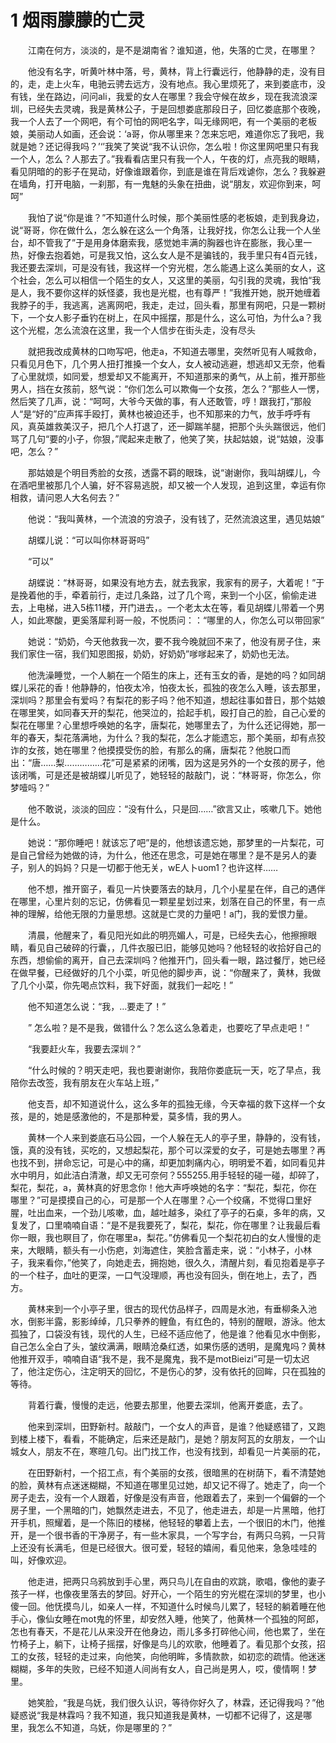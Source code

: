 # 1 烟雨朦朦的亡灵

　　江南在何方，淡淡的，是不是湖南省？谁知道，他，失落的亡灵，在哪里？

　　他没有名字，听黄叶林中落，号，黄林，背上行囊远行，他静静的走，没有目的，走，走上火车，电驰云骋去远方，没有地点。我心里烦死了，来到娄底市，没有钱，坐在路边，问问ali，我爱的女人在哪里？我会守候在故乡，现在我流浪深圳，已经失去灵魂，我是黄林公子，于是回想娄底那段日子，回忆娄底那个夜晚，我一个人去了一个网吧，有个可怕的网吧名字，叫无缘网吧，有一个美丽的老板娘，美丽动人如画，还会说：‘a哥，你从哪里来？怎来忘吧，难道你忘了我吧，我就是她？还记得我吗？’‘’我笑了笑说“我不认识你，怎么啦！你这里网吧里只有我一个人，怎么？人那去了。”我看看店里只有我一个人，午夜的灯，点亮我的眼睛，看见阴暗的的影子在晃动，好像谁跟着你，到底是谁在背后戏谑你，怎么？我躲避在墙角，打开电脑，一刹那，有一鬼魅的头象在扭曲，说“朋友，欢迎你到来，呵呵”

　　我怕了说“你是谁？”不知道什么时候，那个美丽性感的老板娘，走到我身边，说“哥哥，你在做什么，怎么躲在这么一个角落，让我好找，你怎么让我一个人坐台，却不管我了”于是用身体磨索我，感觉她丰满的胸器也许在膨胀，我心里一热，好像去抱着她，可是我又怕，这么女人是不是骗钱的，我手里只有4百元钱，我还要去深圳，可是没有钱，我这样一个穷光棍，怎么能遇上这么美丽的女人，这个社会，怎么可以相信一个陌生的女人，又这里的美丽，勾引我的灵魂，我怕“我是人，我不要你这样的妖怪婆，我也是光棍，也有尊严！”我推开她，脱开她缠着我脖子的手，我逃离，逃离网吧，我走，走过，回头看，那里有网吧，只是一颗树下，一个女人影子垂钓在树上，在风中摇摆，那是什么，这么可怕，为什么a？我这个光棍，怎么流浪在这里，我一个人信步在街头走，没有尽头

　　就把我改成黄林的口吻写吧，他走a，不知道去哪里，突然听见有人喊救命，只看见月色下，几个男人扭打推搡一个女人，女人被动逃避，想逃却又无奈，他看了心里就烦，如同爱，想爱却又不能离开，不知道那来的勇气，从上前，推开那些男人，挡在女孩前，怒气说：“你们怎么可以欺侮一个女孩，怎么？”那些人一愣，然后笑了几声，说：“呵呵，大爷今天做的事，有人还敢管，哼！跟我打，”那般人“是“好的”应声挥手殴打，黄林也被迫还手，也不知那来的力气，放手呼呼有风，真英雄救美汉子，把几个人打退了，还一脚踹羊腿，把那个头头踹很远，他们骂了几句“要的小子，你狠，”爬起来走散了，他笑了笑，扶起姑娘，说“姑娘，没事吧，怎么？”

　　那姑娘是个明目秀脸的女孩，透露不羁的眼珠，说“谢谢你，我叫胡蝶儿，今在酒吧里被那几个人骗，好不容易逃脱，却又被一个人发现，追到这里，幸运有你相救，请问恩人大名何去？”

　　他说：“我叫黄林，一个流浪的穷浪子，没有钱了，茫然流浪这里，遇见姑娘”

　　胡蝶儿说：“可以叫你林哥哥吗”

　　“可以”

　　胡蝶说：“林哥哥，如果没有地方去，就去我家，我家有的房子，大着呢！”于是挽着他的手，牵着前行，走过几条路，过了几个弯，来到一个小区，偷偷走进去，上电梯，进入5栋11楼，开门进去，。一个老太太在等，看见胡蝶儿带着一个男人，如此寒酸，更奚落犀利哥一般，不悦质问：：“哪里的人，你怎么可以带回家”

　　她说：“奶奶，今天他救我一次，要不我今晚就回不来了，他没有房子住，来我们家住一宿，我们知恩图报，奶奶，好奶奶”嗲嗲起来了，奶奶也无法。

　　他洗澡睡觉，一个人躺在一个陌生的床上，还有玉女的香，是她的吗？如同胡蝶儿采花的香！他静静的，怕夜太冷，怕夜太长，孤独的夜怎么入睡，该去那里，深圳吗？那里会有爱吗？有梨花的影子吗？他不知道，想起往事如昔日，那个姑娘在哪里笑，如同春天开的梨花，他哭泣的，拾起手机，殴打自己的脸，自己心爱的梨花在哪里？心里想呼唤她的名字，唐梨花，她哪里去了，为什么还记得她，那一年的春天，梨花落满地，为什么？我的梨花，怎么才能遗忘，那个美丽，却有点狡诈的女孩，她在哪里？他摸摸受伤的脸，有那么的痛，唐梨花？他脱口而出：“唐……梨……………花”可是紧紧的闭嘴，因为这是另外的一个女孩的房子，他该闭嘴，可是还是被胡蝶儿听见了，她轻轻的敲敲门，说：“林哥哥，你怎么，你梦噎吗？”

　　他不敢说，淡淡的回应：“没有什么，只是回……”欲言又止，咳嗽几下。她他是什么。

　　她说：“那你睡吧！就该忘了吧”是的，他想该遗忘她，那梦里的一片梨花，可是自己曾经为她做的诗，为什么，他还在思念，可是她在哪里？是不是另人的妻子，别人的妈妈？只是一切都于他无关，wE人卜uom1？也许这样……

　　他不想，推开窗子，看见一片快要落去的缺月，几个小星星在伴，自己的遇伴在哪里，心里片刻的忘记，仿佛看见一颗星星划过来，划落在自己的怀里，有一点神的理解，给他无限的力量思想。这就是亡灵的力量吧！a门，我的爱恨力量。

　　清晨，他醒来了，看见阳光如此的明亮媚人，可是，已经失去心，他擦擦眼睛，看见自己破碎的行囊，，几件衣服已旧，能够见她吗？他轻轻的收拾好自己的东西，想偷偷的离开，自己去深圳吗？他推开门，回头看一眼，路过餐厅，她已经在做早餐，已经做好的几个小菜，听见他的脚步声，说：“你醒来了，黄林，我做了几个小菜，你先喝点饮料，我下好面，就我们一起吃！”

　　他不知道怎么说：“我，…要走了！”

　　”&nbsp;怎么啦？是不是我，做错什么？怎么这么急着走，也要吃了早点走吧！“

　　“我要赶火车，我要去深圳？”

　　“什么时候的？明天走吧，我也要谢谢你，我陪你娄底玩一天，吃了早点，我陪你去改签，我有朋友在火车站上班，”

　　他支吾，却不知道说什么，这么多年的孤独无缘，今天幸福的救下这样一个女孩，是的，她是感激他的，不是那种爱，莫多情，我的男人。

　　黄林一个人来到娄底石马公园，一个人躲在无人的亭子里，静静的，没有钱，饿，真的没有钱，买吃的，又想起梨花，那个可以深爱的女子，可是她去哪里？再也找不到，拼命忘记，可是心中的痛，却更加刺痛内心，明明爱不着，如同看见井水中明月，如此洁白清澈，却又无可奈何？555255.用手轻轻的碰一碰，却碎了，梨花，梨花，a，黄林真的好思念你！他大声呼唤她的名字：“梨花，梨花，你在哪里？”可是摸摸自己的心，可是那一个人在哪里？心一个绞痛，不觉得口里好腥，吐出血来，一个劲儿咳嗽，血，越吐越多，染红了亭子的石桌，多年的病，又复发了，口里喃喃自语：“是不是我要死了，梨花，梨花，你在哪里？让我最后看你一眼，我也瞑目了，你在哪里a，梨花。”仿佛看见一个梨花初白的女人慢慢的走来，大眼睛，额头有一小伤疤，刘海遮住，笑脸含蓄走来，说：“小林子，小林子，我来看你，”他笑了，向她走去，拥抱她，很久久，清醒片刻，看见抱着是亭子的一个柱子，血吐的更深，一口气没理顺，再也没有回头，倒在地上，去了，西方。

　　黄林来到一个小亭子里，很古的现代仿品样子，四周是水池，有垂柳条入池水，倒影半露，影影绰绰，几只拳养的鲤鱼，有红色的，特别的醒眼，游泳。他太孤独了，口袋没有钱，现代的人生，已经不适应他了，他是谁？他看见水中倒影，自己怎么全白了头，皱纹满满，眼睛沧桑红透，如果伤感的透明，是魔鬼吗？黄林他推开双手，喃喃自语“我不是，我不是魔鬼，我不是motBieizi”可是一切太迟了，他注定伤心，注定明天的回忆，不是伤心的梦，没有依托的回眸，只在孤独的等待。

　　背着行囊，慢慢的走远，他要去那里，他要去深圳，他离开娄底，去了。

　　他来到深圳，田野新村。敲敲门，一个女人的声音，是谁？他疑惑错了，又跑到楼上楼下，看看，不能确定，后来还是敲门，是她？朋友阿瓦的女朋友，一个山城女人，朋友不在，寒暄几句。出门找工作，也没有找到，却看见一片美丽的花，

　　在田野新村，一个招工点，有个美丽的女孩，很暗黑的在树荫下，看不清楚她的脸，黄林有点迷迷糊糊，不知道在哪里见过她，却又记不得了。她走了，向一个房子走去，没有一个人跟着，好像是没有声音，他跟着去了，来到一个偏僻的一个房子里，一个黑暗的门，她飘然走进去，不见了，他走进去，却是一片黑暗，他打开手机，照耀着，是一个陈旧的楼梯，他轻轻的攀着上去，一个很旧的木门，他推开，是一个很书香的干净房子，有一些木家具，一个写字台，有两只乌鸦，一只背上还没有长满毛，但是已经很大。很可爱，轻轻的嬉闹，看见他来，急急哇哇的叫，好像欢迎。

　　他走进，把两只乌鸦放到手心里，两只鸟儿在自由的欢跳，歌唱，像他的妻子孩子一样，也像夜里落去的梦回。好开心，一个陌生的穷光棍在深圳的梦里，也小傻一回。他怃摸鸟儿，如亲人一样，不知道什么时候鸟儿累了，轻轻的躺着睡在他手心，像仙女睡在mot鬼的怀里，却安然入睡，他笑了，他黄林一个孤独的阿郎，怎也有春天，不是花儿从来没开在他身边，雨儿多多打碎他心间，他也累了，坐在竹椅子上，躺下，让椅子摇摆，好像是鸟儿的欢歌，他睡着了。看见那个女孩，招工的女孩，轻轻的走过来，向他笑，向他明眸，多情款款，如初恋的疏情。他迷迷糊糊，多年的失败，已经不知道人间尚有女人，自己尚是男人，哎，傻情啊！梦里。

　　她笑脸，“我是乌妩，我们很久认识，等待你好久了，林霖，还记得我吗？”他疑惑说“我是林霖吗？我不知道，我只知道我是黄林，一切都不记得了，这是哪里，我怎么不知道，乌妩，你是哪里的？”




